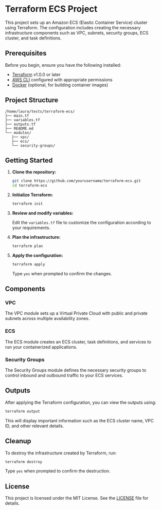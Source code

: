 # Terraform ECS Project

This project sets up an Amazon ECS (Elastic Container Service) cluster using Terraform. The configuration includes creating the necessary infrastructure components such as VPC, subnets, security groups, ECS cluster, and task definitions.

## Prerequisites

Before you begin, ensure you have the following installed:

- [Terraform](https://www.terraform.io/downloads.html) v1.0.0 or later
- [AWS CLI](https://aws.amazon.com/cli/) configured with appropriate permissions
- [Docker](https://www.docker.com/products/docker-desktop) (optional, for building container images)

## Project Structure

```
/home/laura/tests/terraform-ecs/
├── main.tf
├── variables.tf
├── outputs.tf
├── README.md
└── modules/
   ├── vpc/
   ├── ecs/
   └── security-groups/
```

## Getting Started

1. **Clone the repository:**

   ```sh
   git clone https://github.com/yourusername/terraform-ecs.git
   cd terraform-ecs
   ```

2. **Initialize Terraform:**

   ```sh
   terraform init
   ```

3. **Review and modify variables:**

   Edit the `variables.tf` file to customize the configuration according to your requirements.

4. **Plan the infrastructure:**

   ```sh
   terraform plan
   ```

5. **Apply the configuration:**

   ```sh
   terraform apply
   ```

   Type `yes` when prompted to confirm the changes.

## Components

### VPC

The VPC module sets up a Virtual Private Cloud with public and private subnets across multiple availability zones.

### ECS

The ECS module creates an ECS cluster, task definitions, and services to run your containerized applications.

### Security Groups

The Security Groups module defines the necessary security groups to control inbound and outbound traffic to your ECS services.

## Outputs

After applying the Terraform configuration, you can view the outputs using:

```sh
terraform output
```

This will display important information such as the ECS cluster name, VPC ID, and other relevant details.

## Cleanup

To destroy the infrastructure created by Terraform, run:

```sh
terraform destroy
```

Type `yes` when prompted to confirm the destruction.

## License

This project is licensed under the MIT License. See the [LICENSE](LICENSE) file for details.
